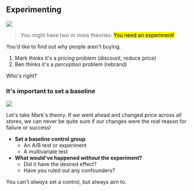 ## Experimenting

![](./img/test-tubes.jpg)

> You might have two or more theories: <mark>You need an experiment!</mark>

You'd like to find out why people aren't buying.

1. Mark thinks it's a _pricing_ problem (discount, reduce price)
2. Ben thinks it's a _perception_ problem (rebrand)

Who's right?

### It's important to set a baseline

![](./img/experimental-group.jpg)

Let's take Mark's theory. If we went ahead and changed price across all stores, we can never be quite sure if our changes were the _real_ reason for failure or success!

- **Set a baseline control group**
    - An A/B test or experiment
    - A multivariate test
- **What would've happened _without_ the experiment?**
    - Did it have the desired effect?
    - Have you ruled out any confounders?

You can't <em>always</em> set a control, but always aim to.
